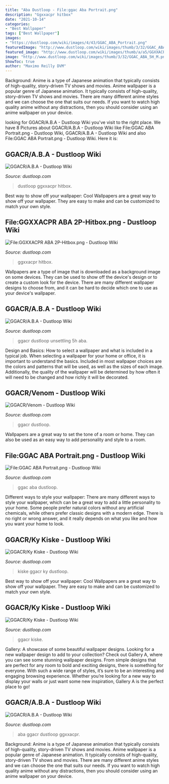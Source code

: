 ```yaml
---
title: "Aba Dustloop - File:ggac Aba Portrait.png"
description: "Ggxxacpr hitbox"
date: "2021-10-14"
categories:
- "Best Wallpaper"
tags: ["Best Wallpaper"]
images:
- "https://dustloop.com/wiki/images/4/43/GGAC_ABA_Portrait.png"
featuredImage: "http://www.dustloop.com/wiki/images/thumb/3/32/GGAC_ABA_5H_M.png/210px-GGAC_ABA_5H_M.png"
featured_image: "http://www.dustloop.com/wiki/images/thumb/a/a5/GGXXACPR_ABA_2D-Hitbox.png/185px-GGXXACPR_ABA_2D-Hitbox.png"
image: "http://www.dustloop.com/wiki/images/thumb/3/32/GGAC_ABA_5H_M.png/210px-GGAC_ABA_5H_M.png"
ShowToc: true
author: "Maximo Reilly DVM"
---
```



Background: Anime is a type of Japanese animation that typically consists of high-quality, story-driven TV shows and movies.
Anime wallpaper is a popular genre of Japanese animation. It typically consists of high-quality, story-driven TV shows and movies. There are many different anime styles and we can choose the one that suits our needs. If you want to watch high quality anime without any distractions, then you should consider using an anime wallpaper on your device.

	

		
looking for GGACR/A.B.A - Dustloop Wiki you've visit to the right place. We have 8 Pictures about GGACR/A.B.A - Dustloop Wiki like File:GGAC ABA Portrait.png - Dustloop Wiki, GGACR/A.B.A - Dustloop Wiki and also File:GGAC ABA Portrait.png - Dustloop Wiki. Here it is:
		
    
## GGACR/A.B.A - Dustloop Wiki

<img loading=lazy src="http://www.dustloop.com/wiki/images/thumb/4/4e/GGXXACPR_ABA-Slide-6-Hitbox.png/166px-GGXXACPR_ABA-Slide-6-Hitbox.png" onerror="this.onerror=null;this.src='https://tse3.mm.bing.net/th?id=OIP.OqBYnyx3cZbhp95r6ow-vgAAAA&amp;pid=15.1';" alt="GGACR/A.B.A - Dustloop Wiki">

_Source: dustloop.com_

>dustloop ggxxacpr hitbox. 

	

Best way to show off your wallpaper:
Cool Wallpapers are a great way to show off your wallpaper. They are easy to make and can be customized to match your own style.

    
## File:GGXXACPR ABA 2P-Hitbox.png - Dustloop Wiki

<img loading=lazy src="https://dustloop.com/wiki/images/1/16/GGXXACPR_ABA_2P-Hitbox.png" onerror="this.onerror=null;this.src='https://tse3.mm.bing.net/th?id=OIP.M80o8mUniprx3KvaCMR5gAAAAA&amp;pid=15.1';" alt="File:GGXXACPR ABA 2P-Hitbox.png - Dustloop Wiki">

_Source: dustloop.com_

>ggxxacpr hitbox. 

	

Wallpapers are a type of image that is downloaded as a background image on some devices. They can be used to show off the device's design or to create a custom look for the device. There are many different wallpaper designs to choose from, and it can be hard to decide which one to use as your device's wallpaper.

    
## GGACR/A.B.A - Dustloop Wiki

<img loading=lazy src="http://www.dustloop.com/wiki/images/thumb/3/32/GGAC_ABA_5H_M.png/210px-GGAC_ABA_5H_M.png" onerror="this.onerror=null;this.src='https://tse3.mm.bing.net/th?id=OIP.1nLYAGOHMvHQDu2ftlhEVAAAAA&amp;pid=15.1';" alt="GGACR/A.B.A - Dustloop Wiki">

_Source: dustloop.com_

>ggacr dustloop unsettling 5h aba. 

	

Design and Basics: How to select a wallpaper and what is included in a typical job.
When selecting a wallpaper for your home or office, it is important to understand the basics. Included in most wallpaper choices are the colors and patterns that will be used, as well as the sizes of each image. Additionally, the quality of the wallpaper will be determined by how often it will need to be changed and how richly it will be decorated.

    
## GGACR/Venom - Dustloop Wiki

<img loading=lazy src="https://www.dustloop.com/wiki/images/thumb/5/5d/GGACR_Venom_slash_k.png/155px-GGACR_Venom_slash_k.png" onerror="this.onerror=null;this.src='https://tse4.mm.bing.net/th?id=OIP.Efzg8sMZrnG-1QnPaH8WCQAAAA&amp;pid=15.1';" alt="GGACR/Venom - Dustloop Wiki">

_Source: dustloop.com_

>ggacr dustloop. 

	

Wallpapers are a great way to set the tone of a room or home. They can also be used as an easy way to add personality and style to a room.

    
## File:GGAC ABA Portrait.png - Dustloop Wiki

<img loading=lazy src="https://dustloop.com/wiki/images/4/43/GGAC_ABA_Portrait.png" onerror="this.onerror=null;this.src='https://tse1.mm.bing.net/th?id=OIP.xhq7t1zL0bLT-LWHmgBvGwHaLT&amp;pid=15.1';" alt="File:GGAC ABA Portrait.png - Dustloop Wiki">

_Source: dustloop.com_

>ggac aba dustloop. 

	

Different ways to style your wallpaper:
There are many different ways to style your wallpaper, which can be a great way to add a little personality to your home. Some people prefer natural colors without any artificial chemicals, while others prefer classic designs with a modern edge. There is no right or wrong answer, and it really depends on what you like and how you want your home to look.

    
## GGACR/Ky Kiske - Dustloop Wiki

<img loading=lazy src="http://www.dustloop.com/wiki/images/thumb/5/57/GGACR_Ky_Kiske_reload_h.png/165px-GGACR_Ky_Kiske_reload_h.png" onerror="this.onerror=null;this.src='https://tse1.mm.bing.net/th?id=OIP.khVD-NijyPEg3sCKurIizQAAAA&amp;pid=15.1';" alt="GGACR/Ky Kiske - Dustloop Wiki">

_Source: dustloop.com_

>kiske ggacr ky dustloop. 

	

Best way to show off your wallpaper:
Cool Wallpapers are a great way to show off your wallpaper. They are easy to make and can be customized to match your own style.

    
## GGACR/Ky Kiske - Dustloop Wiki

<img loading=lazy src="http://www.dustloop.com/wiki/images/thumb/5/5c/GGACR_Ky_Kiske_ex_s.png/220px-GGACR_Ky_Kiske_ex_s.png" onerror="this.onerror=null;this.src='https://tse2.mm.bing.net/th?id=OIP.sqlxWmmUth_SaY7Z8Jg1FwAAAA&amp;pid=15.1';" alt="GGACR/Ky Kiske - Dustloop Wiki">

_Source: dustloop.com_

>ggacr kiske. 

	

Gallery: A showcase of some beautiful wallpaper designs.
Looking for a new wallpaper design to add to your collection? Check out Gallery A, where you can see some stunning wallpaper designs. From simple designs that are perfect for any room to bold and exciting designs, there is something for everyone. With such a wide range of styles, it’s sure to be an interesting and engaging browsing experience. Whether you’re looking for a new way to display your walls or just want some new inspiration, Gallery A is the perfect place to go!





	
	
    
## GGACR/A.B.A - Dustloop Wiki

<img loading=lazy src="http://www.dustloop.com/wiki/images/thumb/a/a5/GGXXACPR_ABA_2D-Hitbox.png/185px-GGXXACPR_ABA_2D-Hitbox.png" onerror="this.onerror=null;this.src='https://tse4.mm.bing.net/th?id=OIP.TDzM-oGvejPZSTNjJoja4QAAAA&amp;pid=15.1';" alt="GGACR/A.B.A - Dustloop Wiki">

_Source: dustloop.com_

>aba ggacr dustloop ggxxacpr. 

	

Background: Anime is a type of Japanese animation that typically consists of high-quality, story-driven TV shows and movies.
Anime wallpaper is a popular genre of Japanese animation. It typically consists of high-quality, story-driven TV shows and movies. There are many different anime styles and we can choose the one that suits our needs. If you want to watch high quality anime without any distractions, then you should consider using an anime wallpaper on your device.

